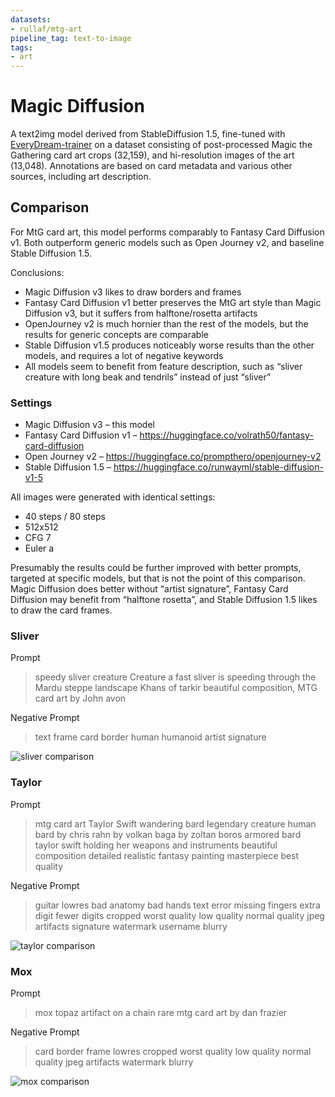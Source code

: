 ```yaml
---
datasets:
- rullaf/mtg-art
pipeline_tag: text-to-image
tags:
- art
---
```


# Magic Diffusion

A text2img model derived from StableDiffusion 1.5, fine-tuned with [EveryDream-trainer](https://github.com/victorchall/EveryDream-trainer) on a dataset consisting of post-processed Magic the Gathering card art crops (32,159), and hi-resolution images of the art (13,048). Annotations are based on card metadata and various other sources, including art description.

## Comparison

For MtG card art, this model performs comparably to Fantasy Card Diffusion v1. Both outperform generic models such as Open Journey v2, and baseline Stable Diffusion 1.5.

Conclusions:
* Magic Diffusion v3 likes to draw borders and frames
* Fantasy Card Diffusion v1 better preserves the MtG art style than Magic Diffusion v3, but it suffers from halftone/rosetta artifacts
* OpenJourney v2 is much hornier than the rest of the models, but the results for generic concepts are comparable
* Stable Diffusion v1.5 produces noticeably worse results than the other models, and requires a lot of negative keywords
* All models seem to benefit from feature description, such as “sliver creature with long beak and tendrils” instead of just “sliver”

### Settings

* Magic Diffusion v3 – this model
* Fantasy Card Diffusion v1 – https://huggingface.co/volrath50/fantasy-card-diffusion
* Open Journey v2 – https://huggingface.co/prompthero/openjourney-v2
* Stable Diffusion 1.5 – https://huggingface.co/runwayml/stable-diffusion-v1-5

All images were generated with identical settings:
* 40 steps / 80 steps
* 512x512
* CFG 7
* Euler a

Presumably the results could be further improved with better prompts, targeted at specific models, but that is not the point of this comparison. Magic Diffusion does better without “artist signature”, Fantasy Card Diffusion may benefit from “halftone rosetta”, and Stable Diffusion 1.5 likes to draw the card frames.

### Sliver

Prompt

> speedy sliver creature Creature a fast sliver is speeding through the Mardu steppe landscape Khans of tarkir  beautiful composition, MTG card art by John avon

Negative Prompt

> text frame card border human humanoid artist signature


![sliver comparison](https://huggingface.co/rullaf/magic-diffusion/resolve/main/examples/sliver.png)


### Taylor

Prompt

> mtg card art Taylor Swift wandering bard legendary creature human bard by chris rahn by volkan baga by zoltan boros armored bard taylor swift holding her weapons and instruments beautiful composition detailed realistic fantasy painting masterpiece best quality

Negative Prompt

> guitar lowres bad anatomy bad hands text error missing fingers extra digit fewer digits cropped worst quality low quality normal quality jpeg artifacts signature watermark username blurry

![taylor comparison](https://huggingface.co/rullaf/magic-diffusion/resolve/main/examples/taylor.png)



### Mox

Prompt

> mox topaz artifact on a chain rare mtg card art by dan frazier

Negative Prompt

> card border frame lowres cropped worst quality low quality normal quality jpeg artifacts watermark blurry

![mox comparison](https://huggingface.co/rullaf/magic-diffusion/resolve/main/examples/mox.png)
